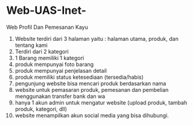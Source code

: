 # Web-UAS-Inet-
Web Profil Dan Pemesanan Kayu

1) Website terdiri dari 3 halaman yaitu : halaman utama, produk, dan tentang kami
2) Terdiri dari 2 kategori
3) 1 Barang memiliki 1 kategori
4) produk mempunyai foto barang
5) produk mempunyai penjelasan detail
6) produk memiliki status ketesediaan (tersedia/habis)
7) pengunjung website bisa mencari produk berdasarkan nama
8) website untuk pemasaran produk, pemesanan dan pembelian menggunakan transfer bank dan wa
9) hanya 1 akun admin untuk mengatur website (upload produk, tambah produk, kategori, dll)
10) website menampilkan akun social media yang bisa dihubungi.